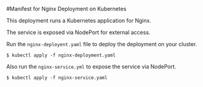 #Manifest for Nginx Deployment on Kubernetes

This deployment runs a Kubernetes application for Nginx.

The service is exposed via NodePort for external access.


Run the ```nginx-deployent.yaml``` file to deploy the deployment on your cluster.

```ShellSession
$ kubectl apply -f nginx-deployment.yaml
```

Also run the ```nginx-service.yml``` to expose the service via NodePort.

```ShellSession
$ kubectl apply -f nginx-service.yaml
```
